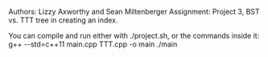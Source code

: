 Authors: Lizzy Axworthy and Sean Miltenberger
Assignment: Project 3, BST vs. TTT tree in creating an index.

You can compile and run either with ./project.sh, or the commands inside it:
g++ --std=c++11 main.cpp TTT.cpp -o main
./main <textfilename>


